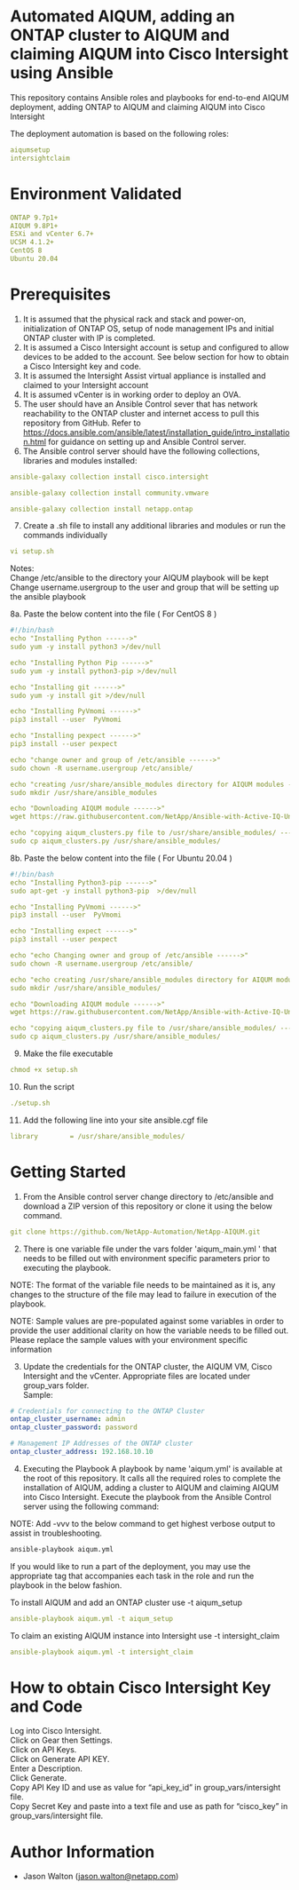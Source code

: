 # Automated AIQUM, adding an ONTAP cluster to AIQUM and claiming AIQUM into Cisco Intersight using Ansible

This repository contains Ansible roles and playbooks for end-to-end AIQUM deployment, adding ONTAP to AIQUM and claiming AIQUM into Cisco Intersight

The deployment automation is based on the following roles:

``` yaml
aiqumsetup
intersightclaim
```

# Environment Validated
``` yaml
ONTAP 9.7p1+
AIQUM 9.8P1+
ESXi and vCenter 6.7+
UCSM 4.1.2+
CentOS 8
Ubuntu 20.04
```

# Prerequisites
1. It is assumed that the physical rack and stack and power-on, initialization of ONTAP OS, setup of node management IPs and initial ONTAP cluster with IP is completed.
2. It is assumed a Cisco Intersight account is setup and configured to allow devices to be added to the account. See below section for how to obtain a Cisco Intersight key and code.
3. It is assumed the Intersight Assist virtual appliance is installed and claimed to your Intersight account 
4. It is assumed vCenter is in working order to deploy an OVA.
5. The user should have an Ansible Control sever that has network reachability to the ONTAP cluster and internet access to pull this repository from GitHub. Refer to https://docs.ansible.com/ansible/latest/installation_guide/intro_installation.html for guidance on setting up and Ansible Control server.
6. The Ansible control server should have the following collections, libraries and modules installed:

``` yaml
ansible-galaxy collection install cisco.intersight

ansible-galaxy collection install community.vmware

ansible-galaxy collection install netapp.ontap

```

7. Create a .sh file to install any additional libraries and modules or run the commands individually
``` yaml
vi setup.sh
```
Notes: \
Change /etc/ansible to the directory your AIQUM playbook will be kept \
Change username.usergroup to the user and group that will be setting up the ansible playbook 

8a. Paste the below content into the file ( For CentOS 8 )
``` yaml
#!/bin/bash
echo "Installing Python ------>"
sudo yum -y install python3 >/dev/null

echo "Installing Python Pip ------>"
sudo yum -y install python3-pip >/dev/null

echo "Installing git ------>"
sudo yum -y install git >/dev/null

echo "Installing PyVmomi ------>"
pip3 install --user  PyVmomi

echo "Installing pexpect ------>"
pip3 install --user pexpect

echo "change owner and group of /etc/ansible ------>"
sudo chown -R username.usergroup /etc/ansible/

echo "creating /usr/share/ansible_modules directory for AIQUM modules ------>"
sudo mkdir /usr/share/ansible_modules

echo "Downloading AIQUM module ------>"
wget https://raw.githubusercontent.com/NetApp/Ansible-with-Active-IQ-Unified-Manager/master/aiqum_modules/aiqum_clusters.py

echo "copying aiqum_clusters.py file to /usr/share/ansible_modules/ ------>"
sudo cp aiqum_clusters.py /usr/share/ansible_modules/
```
8b. Paste the below content into the file ( For Ubuntu 20.04 )
``` yaml
#!/bin/bash
echo "Installing Python3-pip ------>"
sudo apt-get -y install python3-pip  >/dev/null

echo "Installing PyVmomi ------>"
pip3 install --user  PyVmomi

echo "Installing expect ------>"
pip3 install --user pexpect

echo "echo Changing owner and group of /etc/ansible ------>"
sudo chown -R username.usergroup /etc/ansible/

echo "echo creating /usr/share/ansible_modules directory for AIQUM modules ------>"
sudo mkdir /usr/share/ansible_modules/

echo "Downloading AIQUM module ------>"
wget https://raw.githubusercontent.com/NetApp/Ansible-with-Active-IQ-Unified-Manager/master/aiqum_modules/aiqum_clusters.py

echo "copying aiqum_clusters.py file to /usr/share/ansible_modules/ ------>"
sudo cp aiqum_clusters.py /usr/share/ansible_modules/
```

9. Make the file executable
``` yaml
chmod +x setup.sh
```
10. Run the script
``` yaml
./setup.sh
```

11. Add the following line into your site ansible.cgf file
``` yaml
library        = /usr/share/ansible_modules/
```

# Getting Started

1. From the Ansible control server change directory to /etc/ansible and download a ZIP version of this repository or clone it using the below command.

``` yaml
git clone https://github.com/NetApp-Automation/NetApp-AIQUM.git
```

2. There is one variable file under the vars folder 'aiqum_main.yml ' that needs to be filled out with environment specific parameters prior to executing the playbook.

NOTE: The format of the variable file needs to be maintained as it is, any changes to the structure of the file may lead to failure in execution of the playbook.

NOTE: Sample values are pre-populated against some variables in order to provide the user additional clarity on how the variable needs to be filled out. Please replace the sample values with your environment specific information

3. Update the credentials for the ONTAP cluster, the AIQUM VM, Cisco Intersight and the vCenter. Appropriate files are located under group_vars folder. \
Sample:
``` yaml
# Credentials for connecting to the ONTAP Cluster
ontap_cluster_username: admin
ontap_cluster_password: password

# Management IP Addresses of the ONTAP cluster
ontap_cluster_address: 192.168.10.10
```

4. Executing the Playbook A playbook by name 'aiqum.yml' is available at the root of this repository. It calls all the required roles to complete the installation of AIQUM, adding a cluster to AIQUM and claiming AIQUM into Cisco Intersight. Execute the playbook from the Ansible Control server using the following command:

NOTE: Add -vvv to the below command to get highest verbose output to assist in troubleshooting.

``` y
ansible-playbook aiqum.yml
```

If you would like to run a part of the deployment, you may use the appropriate tag that accompanies each task in the role and run the playbook in the below fashion.

To install AIQUM and add an ONTAP cluster use -t aiqum_setup
``` yaml
ansible-playbook aiqum.yml -t aiqum_setup
```

To claim an existing AIQUM instance into Intersight use -t intersight_claim

``` yaml
ansible-playbook aiqum.yml -t intersight_claim
```


# How to obtain Cisco Intersight Key and Code
Log into Cisco Intersight.\
Click on Gear then Settings.\
Click on API Keys.\
Click on Generate API KEY.\
Enter a Description.\
Click Generate.\
Copy API Key ID and use as value for “api_key_id” in group_vars/intersight file.\
Copy Secret Key and paste into a text file and use as path for “cisco_key” in group_vars/intersight file.


# Author Information
* Jason Walton (jason.walton@netapp.com)

